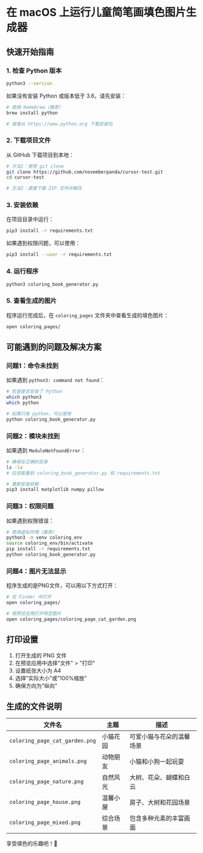 # 在 macOS 上运行儿童简笔画填色图片生成器

## 快速开始指南

### 1. 检查 Python 版本

```bash
python3 --version
```

如果没有安装 Python 或版本低于 3.6，请先安装：

```bash
# 使用 Homebrew（推荐）
brew install python

# 或者从 https://www.python.org 下载安装包
```

### 2. 下载项目文件

从 GitHub 下载项目到本地：

```bash
# 方法1：使用 git clone
git clone https://github.com/novemberpanda/cursor-test.git
cd cursor-test

# 方法2：直接下载 ZIP 文件并解压
```

### 3. 安装依赖

在项目目录中运行：

```bash
pip3 install -r requirements.txt
```

如果遇到权限问题，可以使用：

```bash
pip3 install --user -r requirements.txt
```

### 4. 运行程序

```bash
python3 coloring_book_generator.py
```

### 5. 查看生成的图片

程序运行完成后，在 `coloring_pages` 文件夹中查看生成的填色图片：

```bash
open coloring_pages/
```

## 可能遇到的问题及解决方案

### 问题1：命令未找到

如果遇到 `python3: command not found`：

```bash
# 检查是否安装了 Python
which python3
which python

# 如果只有 python，可以使用
python coloring_book_generator.py
```

### 问题2：模块未找到

如果遇到 `ModuleNotFoundError`：

```bash
# 确保在正确的目录
ls -la
# 应该能看到 coloring_book_generator.py 和 requirements.txt

# 重新安装依赖
pip3 install matplotlib numpy pillow
```

### 问题3：权限问题

如果遇到权限错误：

```bash
# 使用虚拟环境（推荐）
python3 -m venv coloring_env
source coloring_env/bin/activate
pip install -r requirements.txt
python coloring_book_generator.py
```

### 问题4：图片无法显示

程序生成的是PNG文件，可以用以下方式打开：

```bash
# 在 Finder 中打开
open coloring_pages/

# 用预览应用打开特定图片
open coloring_pages/coloring_page_cat_garden.png
```

## 打印设置

1. 打开生成的 PNG 文件
2. 在预览应用中选择"文件" > "打印"
3. 设置纸张大小为 A4
4. 选择"实际大小"或"100%缩放"
5. 确保方向为"纵向"

## 生成的文件说明

| 文件名 | 主题 | 描述 |
|--------|------|------|
| `coloring_page_cat_garden.png` | 小猫花园 | 可爱小猫与花朵的温馨场景 |
| `coloring_page_animals.png` | 动物朋友 | 小猫和小狗一起玩耍 |
| `coloring_page_nature.png` | 自然风光 | 大树、花朵、蝴蝶和白云 |
| `coloring_page_house.png` | 温馨小屋 | 房子、大树和花园场景 |
| `coloring_page_mixed.png` | 综合场景 | 包含多种元素的丰富画面 |

享受填色的乐趣吧！🎨